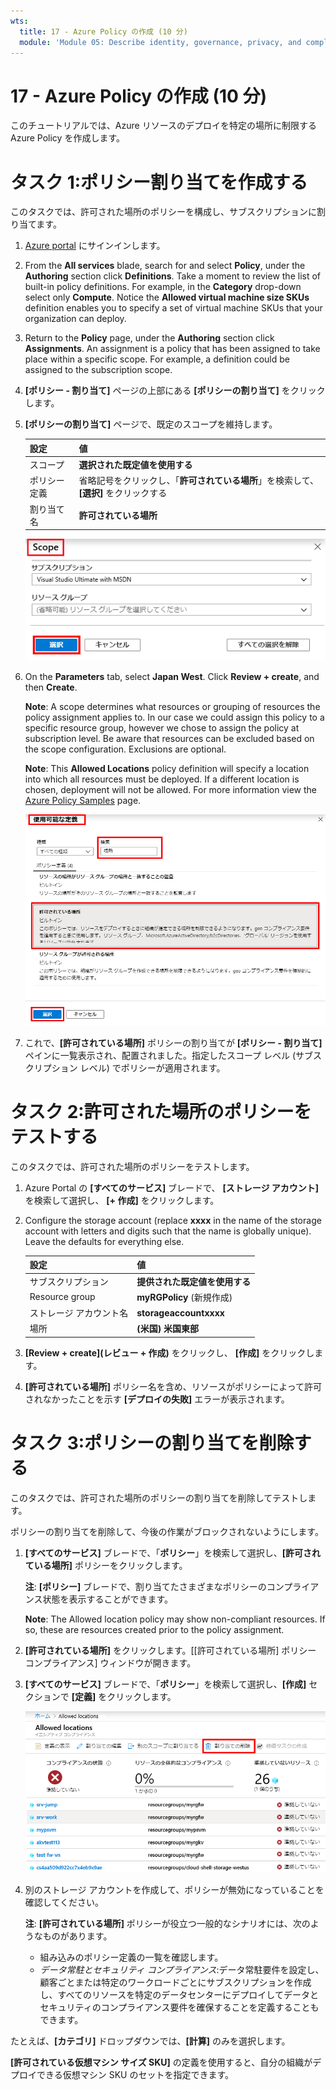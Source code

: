 ```yaml
---
wts:
  title: 17 - Azure Policy の作成 (10 分)
  module: 'Module 05: Describe identity, governance, privacy, and compliance features'
---
```

# <a name="17---create-an-azure-policy-10-min"></a>17 - Azure Policy の作成 (10 分)

このチュートリアルでは、Azure リソースのデプロイを特定の場所に制限する Azure Policy を作成します。

# <a name="task-1-create-a-policy-assignment"></a>タスク 1:ポリシー割り当てを作成する 

このタスクでは、許可された場所のポリシーを構成し、サブスクリプションに割り当てます。 

1. [Azure portal](https://portal.azure.com) にサインインします。

2. From the <bpt id="p1">**</bpt>All services<ept id="p1">**</ept> blade, search for and select <bpt id="p2">**</bpt>Policy<ept id="p2">**</ept>, under the <bpt id="p3">**</bpt>Authoring<ept id="p3">**</ept> section click <bpt id="p4">**</bpt>Definitions<ept id="p4">**</ept>.  Take a moment to review the list of built-in policy definitions. For example, in the <bpt id="p1">**</bpt>Category<ept id="p1">**</ept> drop-down select only <bpt id="p2">**</bpt>Compute<ept id="p2">**</ept>. Notice the <bpt id="p1">**</bpt>Allowed virtual machine size SKUs<ept id="p1">**</ept> definition enables you to specify a set of virtual machine SKUs that your organization can deploy.

3. Return to the <bpt id="p1">**</bpt>Policy<ept id="p1">**</ept> page, under the <bpt id="p2">**</bpt>Authoring<ept id="p2">**</ept> section click <bpt id="p3">**</bpt>Assignments<ept id="p3">**</ept>. An assignment is a policy that has been assigned to take place within a specific scope. For example, a definition could be assigned to the subscription scope. 

4. **[ポリシー - 割り当て]** ページの上部にある **[ポリシーの割り当て]** をクリックします。

5. **[ポリシーの割り当て]** ページで、既定のスコープを維持します。

      | 設定 | 値 | 
    | --- | --- |
    | スコープ| **選択された既定値を使用する**|
    | ポリシー定義 | 省略記号をクリックし、「**許可されている場所**」を検索して、**[選択]** をクリックする |
    | 割り当て名 | **許可されている場所** |
    
    ![フィールド値が入力され、[選択] ボタンが強調表示されている [スコープ] ペインのスクリーンショット。 ](../images/1402.png)
6. On the <bpt id="p1">**</bpt>Parameters<ept id="p1">**</ept> tab, select <bpt id="p2">**</bpt>Japan West<ept id="p2">**</ept>. Click <bpt id="p1">**</bpt>Review + create<ept id="p1">**</ept>, and then <bpt id="p2">**</bpt>Create<ept id="p2">**</ept>.

    <bpt id="p1">**</bpt>Note<ept id="p1">**</ept>: A scope determines what resources or grouping of resources the policy assignment applies to. In our case we could assign this policy to a specific resource group, however we chose to assign the policy at subscription level. Be aware that resources can be excluded based on the scope configuration. Exclusions are optional.

    <bpt id="p1">**</bpt>Note<ept id="p1">**</ept>: This <bpt id="p2">**</bpt>Allowed Locations<ept id="p2">**</ept> policy definition will specify a location into which all resources must be deployed. If a different location is chosen, deployment will not be allowed. For more information view the <bpt id="p1">[</bpt>Azure Policy Samples<ept id="p1">](https://docs.microsoft.com/en-us/azure/governance/policy/samples/index)</ept> page.

   ![さまざまなフィールドが強調表示され、[マネージド ディスクを使用していない VM の監査] オプションが選択されている [使用可能な定義] ペインのスクリーンショット。](../images/1403.png)

9. これで、**[許可されている場所]** ポリシーの割り当てが **[ポリシー - 割り当て]** ペインに一覧表示され、配置されました。指定したスコープ レベル (サブスクリプション レベル) でポリシーが適用されます。

# <a name="task-2-test-allowed-location-policy"></a>タスク 2:許可された場所のポリシーをテストする

このタスクでは、許可された場所のポリシーをテストします。 

1. Azure Portal の **[すべてのサービス]** ブレードで、 **[ストレージ アカウント]** を検索して選択し、 **[+ 作成]** をクリックします。

2. Configure the storage account (replace <bpt id="p1">**</bpt>xxxx<ept id="p1">**</ept> in the name of the storage account with letters and digits such that the name is globally unique). Leave the defaults for everything else. 

    | 設定 | 値 | 
    | --- | --- |
    | サブスクリプション | **提供された既定値を使用する** |
    | Resource group | **myRGPolicy** (新規作成) |
    | ストレージ アカウント名 | **storageaccountxxxx** |
    | 場所 | **(米国) 米国東部** |

3. **[Review + create]\(レビュー + 作成\)** をクリックし、 **[作成]** をクリックします。 

4. **[許可されている場所]** ポリシー名を含め、リソースがポリシーによって許可されなかったことを示す **[デプロイの失敗]** エラーが表示されます。

# <a name="task-3-delete-the-policy-assignment"></a>タスク 3:ポリシーの割り当てを削除する

このタスクでは、許可された場所のポリシーの割り当てを削除してテストします。 

ポリシーの割り当てを削除して、今後の作業がブロックされないようにします。

1. **[すべてのサービス]** ブレードで、「**ポリシー**」を検索して選択し、**[許可されている場所]** ポリシーをクリックします。

    **注**: **[ポリシー]** ブレードで、割り当てたさまざまなポリシーのコンプライアンス状態を表示することができます。

    <bpt id="p1">**</bpt>Note<ept id="p1">**</ept>: The Allowed location policy may show non-compliant resources. If so, these are resources created prior to the policy assignment.
 
2. **[許可されている場所]** をクリックします。[[許可されている場所] ポリシー コンプライアンス] ウィンドウが開きます。

3. **[すべてのサービス]** ブレードで、「**ポリシー**」を検索して選択し、**[作成]** セクションで **[定義]** をクリックします。

   ![[割り当ての削除] メニュー項目のスクリーンショット。](../images/1407.png)

4. 別のストレージ アカウントを作成して、ポリシーが無効になっていることを確認してください。

    **注**: **[許可されている場所]** ポリシーが役立つ一般的なシナリオには、次のようなものがあります。 
    - 組み込みのポリシー定義の一覧を確認します。 
    - *データ常駐とセキュリティ コンプライアンス*:データ常駐要件を設定し、顧客ごとまたは特定のワークロードごとにサブスクリプションを作成し、すべてのリソースを特定のデータセンターにデプロイしてデータとセキュリティのコンプライアンス要件を確保することを定義することもできます。

たとえば、**[カテゴリ]** ドロップダウンでは、**[計算]** のみを選択します。

**[許可されている仮想マシン サイズ SKU]** の定義を使用すると、自分の組織がデプロイできる仮想マシン SKU のセットを指定できます。
